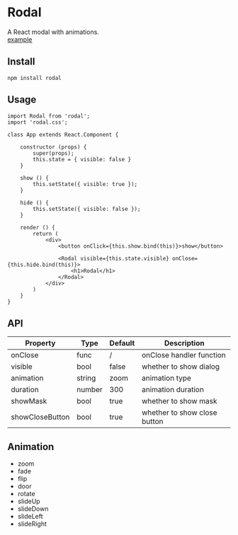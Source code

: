 # Rodal
A React modal with animations.  
[example](http://rodal.cn)

## Install

    npm install rodal

## Usage

    import Rodal from 'rodal';
    import 'rodal.css';
    
    class App extends React.Component {
    
        constructor (props) {
            super(props);
            this.state = { visible: false }
        }
    
        show () {
            this.setState({ visible: true });
        }
    
        hide () {
            this.setState({ visible: false });
        }
    
        render () {
            return (
                <div>
                    <button onClick={this.show.bind(this)}>show</button>
    
                    <Rodal visible={this.state.visible} onClose={this.hide.bind(this)}>
                        <h1>Rodal</h1>
                    </Rodal>
                </div>
            )
        }
    }

## API

Property|Type|Default|Description
---|---|---|---
onClose|func|/|onClose handler function
visible|bool|false|whether to show dialog
animation|string|zoom|animation type
duration|number|300|animation duration
showMask|bool|true|whether to show mask
showCloseButton|bool|true|whether to show close button

## Animation
* zoom
* fade
* flip
* door
* rotate
* slideUp
* slideDown
* slideLeft
* slideRight
